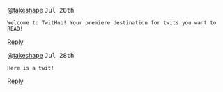 

@[takeshape](https://github.com/takeshape) <kbd>Jul 28th</kbd>

```
Welcome to TwitHub! Your premiere destination for twits you want to READ!
```

[Reply](https://github.com/takeshape/README/issues/new?body=Welcome%20to%20TwitHub!%20Your%20premiere%20destination%20for%20twits%20you%20want%20to%20READ!%0A%0A---)



@[takeshape](https://github.com/takeshape) <kbd>Jul 28th</kbd>

```
Here is a twit!
```

[Reply](https://github.com/takeshape/README/issues/new?body=Here%20is%20a%20twit!%0A%0A---)

